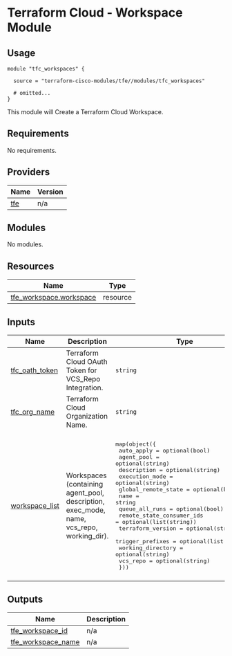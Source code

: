 # Terraform Cloud - Workspace Module

## Usage

```hcl
module "tfc_workspaces" {

  source = "terraform-cisco-modules/tfe//modules/tfc_workspaces"

  # omitted...
}
```

This module will Create a Terraform Cloud Workspace.

<!-- BEGINNING OF PRE-COMMIT-TERRAFORM DOCS HOOK -->
## Requirements

No requirements.

## Providers

| Name | Version |
|------|---------|
| <a name="provider_tfe"></a> [tfe](#provider\_tfe) | n/a |

## Modules

No modules.

## Resources

| Name | Type |
|------|------|
| [tfe_workspace.workspace](https://registry.terraform.io/providers/hashicorp/tfe/latest/docs/resources/workspace) | resource |

## Inputs

| Name | Description | Type | Default | Required |
|------|-------------|------|---------|:--------:|
| <a name="input_tfc_oath_token"></a> [tfc\_oath\_token](#input\_tfc\_oath\_token) | Terraform Cloud OAuth Token for VCS\_Repo Integration. | `string` | n/a | yes |
| <a name="input_tfc_org_name"></a> [tfc\_org\_name](#input\_tfc\_org\_name) | Terraform Cloud Organization Name. | `string` | n/a | yes |
| <a name="input_workspace_list"></a> [workspace\_list](#input\_workspace\_list) | Workspaces (containing agent\_pool, description, exec\_mode, name, vcs\_repo, working\_dir). | <pre>map(object({<br>    auto_apply                = optional(bool)<br>    agent_pool                = optional(string)<br>    description               = optional(string)<br>    execution_mode            = optional(string)<br>    global_remote_state       = optional(bool)<br>    name                      = string<br>    queue_all_runs            = optional(bool)<br>    remote_state_consumer_ids = optional(list(string))<br>    terraform_version         = optional(string)<br>    trigger_prefixes          = optional(list(string))<br>    working_directory         = optional(string)<br>    vcs_repo                  = optional(string)<br>  }))</pre> | <pre>{<br>  "default": {<br>    "agent_pool": "",<br>    "auto_apply": false,<br>    "description": "",<br>    "execution_mode": "remote",<br>    "global_remote_state": false,<br>    "name": "",<br>    "queue_all_runs": false,<br>    "remote_state_consumer_ids": [],<br>    "terraform_version": "1.0.0",<br>    "trigger_prefixes": [],<br>    "vcs_repo": "",<br>    "working_directory": ""<br>  }<br>}</pre> | no |

## Outputs

| Name | Description |
|------|-------------|
| <a name="output_tfe_workspace_id"></a> [tfe\_workspace\_id](#output\_tfe\_workspace\_id) | n/a |
| <a name="output_tfe_workspace_name"></a> [tfe\_workspace\_name](#output\_tfe\_workspace\_name) | n/a |
<!-- END OF PRE-COMMIT-TERRAFORM DOCS HOOK -->
